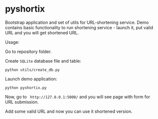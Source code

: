 # pyshortix
Bootstrap application and set of utils for URL-shortening service.
Demo contains basic functionality to run shortening service - launch it, put valid URL and you will get shortened URL.

Usage:

Go to repository folder.

Create `SQLite` database file and table:

```python utils/create_db.py```

Launch demo application:

```python pyshortix.py```

Now, go to ` http://127.0.0.1:5000/` and you will see page with form for URL submission.

Add some valid URL and now you can use it shortened version.


